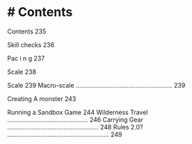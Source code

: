 # # Contents

Contents 235

Skill checks 236

Pac i n g 237

Scale 238

Scale 239
Macro-scale ....................................................... 239

Creating A monster 243

Running a Sandbox Game 244
Wilderness Travel .............................................. 246
Carrying Gear .................................................... 248
Rules 2.0? .......................................................... 249
